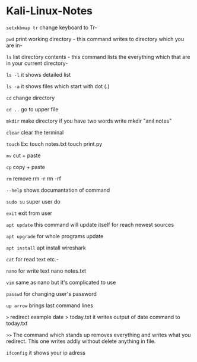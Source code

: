 # Kali-Linux-Notes


`setxkbmap tr` change keyboard to Tr-

`pwd` print working directory - this command writes to directory which you are in-

`ls` list directory contents - this command lists the everything which that are in your current directory-

`ls -l` it shows detailed list

`ls -a` it shows files which start with dot (.)

`cd` change directory

`cd ..`  go to upper file
  
`mkdir` make directory if you have two words write mkdir "anıl notes"

`clear` clear the terminal

`touch` Ex: touch notes.txt  touch print.py

`mv` cut + paste

`cp` copy + paste

`rm`  remove  rm -r   rm -rf

`--help`  shows documantation of command

`sudo su`  super user do

`exit`  exit from user

`apt update` this command will update itself for reach newest sources

`apt upgrade` for whole programs update

`apt install` apt install wireshark

`cat` for read text etc.-

`nano` for write text nano notes.txt

`vim` same as nano but it's complicated to use

`passwd` for changing user's password

`up arrow` brings last command lines

`>`  redirect example date > today.txt   it writes output of date command to today.txt


`>>` The command which stands up removes everything and writes what you redirect. This one writes addly without delete anything in file.


`ifconfig` it shows your ip adress
